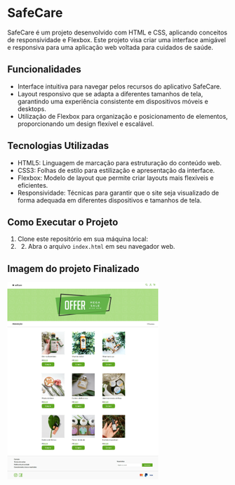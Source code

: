 # SafeCare

SafeCare é um projeto desenvolvido com HTML e CSS, aplicando conceitos de responsividade e Flexbox. Este projeto visa criar uma interface amigável e responsiva para uma aplicação web voltada para cuidados de saúde.

## Funcionalidades

- Interface intuitiva para navegar pelos recursos do aplicativo SafeCare.
- Layout responsivo que se adapta a diferentes tamanhos de tela, garantindo uma experiência consistente em dispositivos móveis e desktops.
- Utilização de Flexbox para organização e posicionamento de elementos, proporcionando um design flexível e escalável.

## Tecnologias Utilizadas

- HTML5: Linguagem de marcação para estruturação do conteúdo web.
- CSS3: Folhas de estilo para estilização e apresentação da interface.
- Flexbox: Modelo de layout que permite criar layouts mais flexíveis e eficientes.
- Responsividade: Técnicas para garantir que o site seja visualizado de forma adequada em diferentes dispositivos e tamanhos de tela.

## Como Executar o Projeto

1. Clone este repositório em sua máquina local:
2. 2. Abra o arquivo `index.html` em seu navegador web.

## Imagem do projeto Finalizado
<img src="imgs/safecare.png" height="450px">
